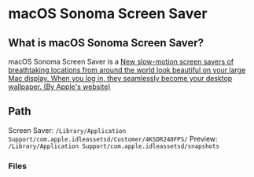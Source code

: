 # macOS Sonoma Screen Saver

## What is macOS Sonoma Screen Saver?
macOS Sonoma Screen Saver is a [New slow-motion screen savers of breathtaking locations from around the world look beautiful on your large Mac display. When you log in, they seamlessly become your desktop wallpaper. (By Apple's website)](https://www.apple.com/macos/sonoma/)

## Path
Screen Saver: `/Library/Application Support/com.apple.idleassetsd/Customer/4KSDR240FPS/`
Preview: `/Library/Application Support/com.apple.idleassetsd/snapshots`

### Files
